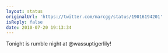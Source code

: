 ```yaml
---
layout: status
originalUrl: 'https://twitter.com/marcgg/status/19016194201'
isReply: false
date: 2010-07-20 19:13:34
---
```


Tonight is rumble night at @wassuptigerlily!
